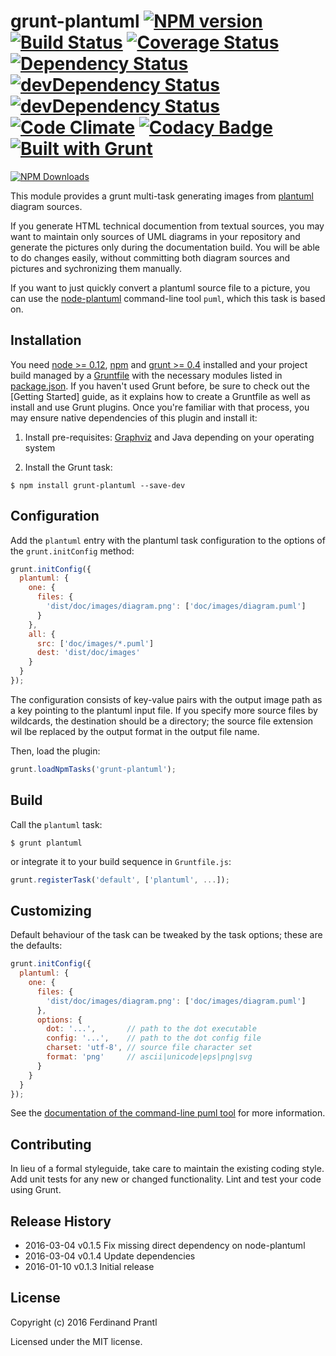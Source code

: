 # grunt-plantuml [![NPM version](https://badge.fury.io/js/grunt-plantuml.png)](http://badge.fury.io/js/grunt-plantuml) [![Build Status](https://travis-ci.org/prantlf/grunt-plantuml.png)](https://travis-ci.org/prantlf/grunt-plantuml) [![Coverage Status](https://coveralls.io/repos/prantlf/grunt-plantuml/badge.svg)](https://coveralls.io/r/prantlf/grunt-plantuml) [![Dependency Status](https://david-dm.org/prantlf/grunt-plantuml.svg)](https://david-dm.org/prantlf/grunt-plantuml) [![devDependency Status](https://david-dm.org/prantlf/grunt-plantuml/dev-status.svg)](https://david-dm.org/prantlf/grunt-plantuml#info=devDependencies) [![devDependency Status](https://david-dm.org/prantlf/grunt-plantuml/peer-status.svg)](https://david-dm.org/prantlf/grunt-plantuml#info=peerDependencies) [![Code Climate](https://codeclimate.com/github/prantlf/grunt-plantuml/badges/gpa.svg)](https://codeclimate.com/github/prantlf/grunt-plantuml) [![Codacy Badge](https://www.codacy.com/project/badge/f3896e8dfa5342b8add12d50390edfcd)](https://www.codacy.com/public/prantlf/grunt-plantuml) [![Built with Grunt](https://cdn.gruntjs.com/builtwith.png)](http://gruntjs.com/)

[![NPM Downloads](https://nodei.co/npm/grunt-plantuml.png?downloads=true&stars=true)](https://www.npmjs.com/package/grunt-plantuml)

This module provides a grunt multi-task generating images from [plantuml]
diagram sources.
    
If you generate HTML technical documention from textual sources, you may want
to maintain only sources of UML diagrams in your repository and generate the
pictures only during the documentation build.  You will be able to do changes
easily, without committing both diagram sources and pictures and sychronizing
them manually.

If you want to just quickly convert a plantuml source file to a picture, you
can use the [node-plantuml] command-line tool `puml`, which this task is based
on.

## Installation

You need [node >= 0.12][node], [npm] and [grunt >= 0.4][Grunt] installed
and your project build managed by a [Gruntfile] with the necessary modules
listed in [package.json].  If you haven't used Grunt before, be sure to
check out the [Getting Started] guide, as it explains how to create a
Gruntfile as well as install and use Grunt plugins.  Once you're familiar
with that process, you may ensure native dependencies of this plugin and
install it:

1. Install pre-requisites: [Graphviz](http://www.graphviz.org/) and Java
   depending on your operating system

2. Install the Grunt task:

```shell
$ npm install grunt-plantuml --save-dev
```

## Configuration

Add the `plantuml` entry with the plantuml task configuration to the
options of the `grunt.initConfig` method:

```js
grunt.initConfig({
  plantuml: {
    one: {
      files: {
        'dist/doc/images/diagram.png': ['doc/images/diagram.puml']
      }
    },
    all: {
      src: ['doc/images/*.puml']
      dest: 'dist/doc/images'
    }
  }
});
```
The configuration consists of key-value pairs with the output image path
as a key pointing to the plantuml input file.  If you specify more source
files by wildcards, the destination should be a directory; the source file
extension wil lbe replaced by the output format in the output file name.

Then, load the plugin:

```javascript
grunt.loadNpmTasks('grunt-plantuml');
```

## Build

Call the `plantuml` task:

```shell
$ grunt plantuml
```

or integrate it to your build sequence in `Gruntfile.js`:

```js
grunt.registerTask('default', ['plantuml', ...]);
```

## Customizing

Default behaviour of the task can be tweaked by the task options; these
are the defaults:

```js
grunt.initConfig({
  plantuml: {
    one: {
      files: {
        'dist/doc/images/diagram.png': ['doc/images/diagram.puml']
      },
      options: {
        dot: '...',       // path to the dot executable
        config: '...',    // path to the dot config file
        charset: 'utf-8', // source file character set
        format: 'png'     // ascii|unicode|eps|png|svg
      }
    }
  }
});
```
See the [documentation of the command-line puml tool](https://github.com/markushedvall/node-plantuml#cli)
for more information.

## Contributing

In lieu of a formal styleguide, take care to maintain the existing coding
style.  Add unit tests for any new or changed functionality. Lint and test
your code using Grunt.

## Release History

 * 2016-03-04   v0.1.5   Fix missing direct dependency on node-plantuml
 * 2016-03-04   v0.1.4   Update dependencies
 * 2016-01-10   v0.1.3   Initial release

## License

Copyright (c) 2016 Ferdinand Prantl

Licensed under the MIT license.

[node]: http://nodejs.org
[npm]: http://npmjs.org
[package.json]: https://docs.npmjs.com/files/package.json
[Grunt]: https://gruntjs.com
[Gruntfile]: http://gruntjs.com/sample-gruntfile
[Getting Gtarted]: https://github.com/gruntjs/grunt/wiki/Getting-started
[plantuml]: http://plantuml.com/
[node-plantuml]: https://github.com/markushedvall/node-plantuml
